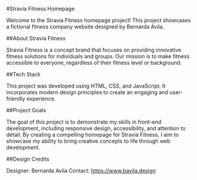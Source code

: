 #Stravia Fitness Homepage

Welcome to the Stravia Fitness homepage project! This project showcases a fictional fitness company website designed by Bernarda Avila.

##About Stravia Fitness

Stravia Fitness is a concept brand that focuses on providing innovative fitness solutions for individuals and groups. Our mission is to make fitness accessible to everyone, regardless of their fitness level or background.

##Tech Stack

This project was developed using HTML, CSS, and JavaScript. It incorporates modern design principles to create an engaging and user-friendly experience.

##Project Goals

The goal of this project is to demonstrate my skills in front-end development, including responsive design, accessibility, and attention to detail. By creating a compelling homepage for Stravia Fitness, I aim to showcase my ability to bring creative concepts to life through web development.

##Design Credits

Designer: Bernarda Avila
Contact: https://www.bavila.design